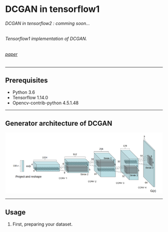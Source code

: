 # DCGAN in tensorflow1
###### DCGAN in tensorflow2 : comming soon...
###### Tensorflow1 implementation of DCGAN.
###### [paper](https://arxiv.org/pdf/1511.06434.pdf)
----------------
## Prerequisites
- Python 3.6
- Tensorflow 1.14.0
- Opencv-contrib-python 4.5.1.48

----------------
## Generator architecture of DCGAN

![](https://github.com/Hwa-Jong/DCGAN/blob/main/img/Generator(DCGAN).png)

----------------
## Usage

1. First, preparing your dataset.
